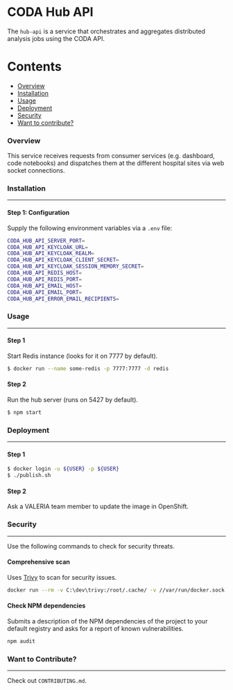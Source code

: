 # CODA Hub API

The `hub-api` is a service that orchestrates and aggregates distributed analysis jobs using the CODA API. 

Contents
========

 * [Overview](#overview)
 * [Installation](#installation)
 * [Usage](#usage)
 * [Deployment](#deployment)
 * [Security](#security)
 * [Want to contribute?](#want-to-contribute)

### Overview

This service receives requests from consumer services (e.g. dashboard, code notebooks) and dispatches them at the different hospital sites via web socket connections.

### Installation
---

#### Step 1: Configuration

Supply the following environment variables via a `.env` file:

```bash
CODA_HUB_API_SERVER_PORT=
CODA_HUB_API_KEYCLOAK_URL=
CODA_HUB_API_KEYCLOAK_REALM=
CODA_HUB_API_KEYCLOAK_CLIENT_SECRET=
CODA_HUB_API_KEYCLOAK_SESSION_MEMORY_SECRET=
CODA_HUB_API_REDIS_HOST=
CODA_HUB_API_REDIS_PORT=
CODA_HUB_API_EMAIL_HOST=
CODA_HUB_API_EMAIL_PORT=
CODA_HUB_API_ERROR_EMAIL_RECIPIENTS=
```

### Usage
---

#### Step 1

Start Redis instance (looks for it on 7777 by default).

```bash
$ docker run --name some-redis -p 7777:7777 -d redis
```

#### Step 2

Run the hub server (runs on 5427 by default).

```bash
$ npm start
```

### Deployment
---

#### Step 1

```bash
$ docker login -u ${USER} -p ${USER}
$ ./publish.sh
```

#### Step 2

Ask a VALERIA team member to update the image in OpenShift.

### Security
---

Use the following commands to check for security threats.

#### Comprehensive scan

Uses [Trivy](https://github.com/aquasecurity/trivy) to scan for security issues.

```bash
docker run --rm -v C:\dev\trivy:/root/.cache/ -v //var/run/docker.sock:/var/run/docker.sock  aquasec/trivy image coda-hub-api:latest --security-checks vuln > report.txt
```

#### Check NPM dependencies

Submits a description of the NPM dependencies of the project to your default registry and asks for a report of known vulnerabilities.

```bash
npm audit
```

### Want to Contribute?
---

Check out `CONTRIBUTING.md`.
